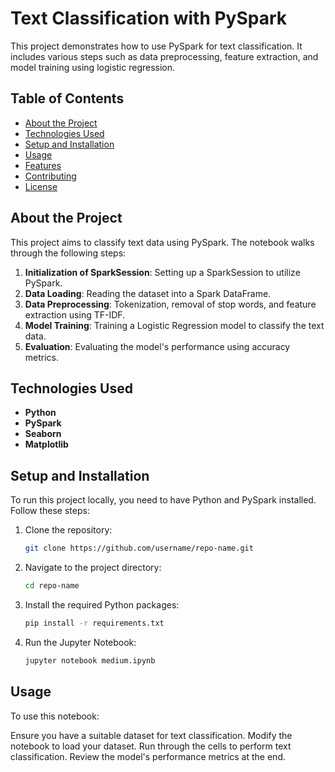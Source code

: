 # Text Classification with PySpark

This project demonstrates how to use PySpark for text classification. It includes various steps such as data preprocessing, feature extraction, and model training using logistic regression.

## Table of Contents

- [About the Project](#about-the-project)
- [Technologies Used](#technologies-used)
- [Setup and Installation](#setup-and-installation)
- [Usage](#usage)
- [Features](#features)
- [Contributing](#contributing)
- [License](#license)

## About the Project

This project aims to classify text data using PySpark. The notebook walks through the following steps:

1. **Initialization of SparkSession**: Setting up a SparkSession to utilize PySpark.
2. **Data Loading**: Reading the dataset into a Spark DataFrame.
3. **Data Preprocessing**: Tokenization, removal of stop words, and feature extraction using TF-IDF.
4. **Model Training**: Training a Logistic Regression model to classify the text data.
5. **Evaluation**: Evaluating the model's performance using accuracy metrics.

## Technologies Used

- **Python**
- **PySpark**
- **Seaborn**
- **Matplotlib**

## Setup and Installation

To run this project locally, you need to have Python and PySpark installed. Follow these steps:

1. Clone the repository:
   ```bash
   git clone https://github.com/username/repo-name.git
   ```
2. Navigate to the project directory:
   ```bash
   cd repo-name
   ```
3. Install the required Python packages:
   ```bash
   pip install -r requirements.txt
   ```
3. Run the Jupyter Notebook:
   ```bash
   jupyter notebook medium.ipynb
   ```
   
## Usage
To use this notebook:

Ensure you have a suitable dataset for text classification.
Modify the notebook to load your dataset.
Run through the cells to perform text classification.
Review the model's performance metrics at the end.
